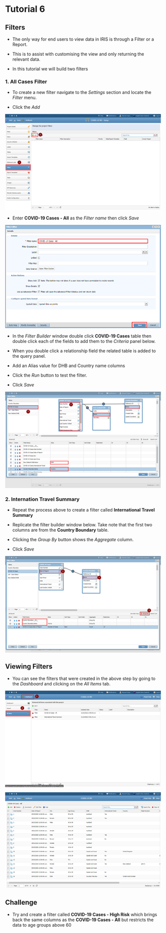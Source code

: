 # Tutorial 6

## Filters

- The only way for end users to view data in IRIS is through a Filter or a Report.

- This is to assist with customising the view and only returning the relevant data.

- In this tutorial we will build two filters

### 1. All Cases Filter

- To create a new filter navigate to the *Settings* section and locate the *Filter* menu.

- Click the *Add*

![Project Details](assets/Filter_Add_All_Case.png)

- Enter **COVID-19 Cases - All** as the *Filter name* then click *Save*

![Project Details](assets/Filter_Add_All_Case_Detail_Save.png)

- In the *Filter Builder* window double click **COVID-19 Cases** table then double click each of the fields to add them to the *Criteria* panel below.

- When you double click a relationship field the related table is added to the query panel.

- Add an Alias value for DHB and Country name columns

- Click the *Run* button to test the filter.

- Click *Save*

![Project Details](assets/Filter_Add_All_Case_Builder_1.png)


### 2. Internation Travel Summary 

- Repeat the process above to create a filter called **International Travel Summary**

- Replicate the filter builder window below. Take note that the first two columns are from the **Country Boundary** table.

- Clicking the *Group By* button shows the *Aggregate* column.

- Click *Save*

![Project Details](assets/Filter_Add_Int_Travel_Summary.png)

## Viewing Filters

- You can see the filters that were created in the above step by going to the *Dashboard* and clicking on the *All Items* tab.

![Project Details](assets/Filter_View_Show_All_Items.png)

![Project Details](assets/Filter_View_Show_All_Items_All_Cases.png)

## Challenge 

- Try and create a filter called **COVID-19 Cases - High Risk** which brings back the same columns as the **COVID-19 Cases - All** but restricts the data to age groups above 60